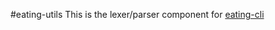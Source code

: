 #eating-utils
This is the lexer/parser component for [eating-cli](http://github.com/startswithaj/eating-cli)

